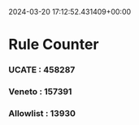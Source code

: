 2024-03-20 17:12:52.431409+00:00
# Rule Counter 
 ### UCATE : 458287

 ### Veneto : 157391

 ### Allowlist : 13930